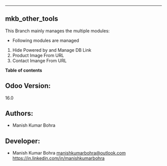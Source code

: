 ---------------------------------
mkb_other_tools
---------------------------------


This Branch mainly manages the multiple modules:

* Following modules are managed 
1. Hide Powered by and Manage DB Link
2. Product Image From URL
3. Contact Imange From URL

**Table of contents**

Odoo Version:
-------------
16.0

Authors:
--------
* Manish Kumar Bohra

Developer:
----------
* Manish Kumar Bohra <manishkumarbohra@outlook.com>
https://in.linkedin.com/in/manishkumarbohra
